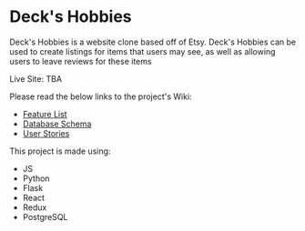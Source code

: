 # Deck's Hobbies
Deck's Hobbies is a website clone based off of Etsy. Deck's Hobbies can be used to create listings for items that users may see, as well as allowing users to leave reviews for these items

Live Site: TBA

Please read the below links to the project's Wiki:
- [Feature List](https://github.com/anwersaad0/Etsy-Clone/wiki/Project-Features)
- [Database Schema](https://github.com/anwersaad0/Etsy-Clone/blob/main/EtsyCloneDBD.png)
- [User Stories](https://github.com/anwersaad0/Etsy-Clone/wiki/User-Stories)

This project is made using:
- JS
- Python
- Flask
- React
- Redux
- PostgreSQL
